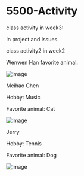 # 5500-Activity
class activity in week3:

In project and Issues.



class activity2 in week2

Wenwen Han favorite animal:

![image](https://github.com/user-attachments/assets/5dbb3b57-d2c3-4f8b-a459-fef8f05b1784)

Meihao Chen

Hobby: Music

Favorite animal: Cat

![image](https://github.com/user-attachments/assets/7711fccc-25a7-4e3c-97f0-8953f7599da3)


Jerry

Hobby: Tennis

Favorite animal: Dog

![image](https://github.com/user-attachments/assets/fe060e9e-1158-4b4d-aa1e-95acc2483eca)
